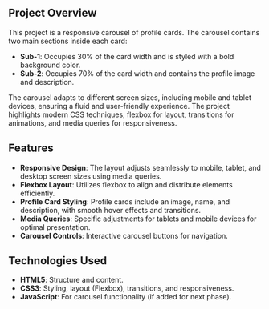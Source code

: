 ## Project Overview

This project is a responsive carousel of profile cards. The carousel contains two main sections inside each card:
- **Sub-1**: Occupies 30% of the card width and is styled with a bold background color.
- **Sub-2**: Occupies 70% of the card width and contains the profile image and description.

The carousel adapts to different screen sizes, including mobile and tablet devices, ensuring a fluid and user-friendly experience. The project highlights modern CSS techniques, flexbox for layout, transitions for animations, and media queries for responsiveness.

## Features

- **Responsive Design**: The layout adjusts seamlessly to mobile, tablet, and desktop screen sizes using media queries.
- **Flexbox Layout**: Utilizes flexbox to align and distribute elements efficiently.
- **Profile Card Styling**: Profile cards include an image, name, and description, with smooth hover effects and transitions.
- **Media Queries**: Specific adjustments for tablets and mobile devices for optimal presentation.
- **Carousel Controls**: Interactive carousel buttons for navigation.

## Technologies Used

- **HTML5**: Structure and content.
- **CSS3**: Styling, layout (Flexbox), transitions, and responsiveness.
- **JavaScript**: For carousel functionality (if added for next phase).
